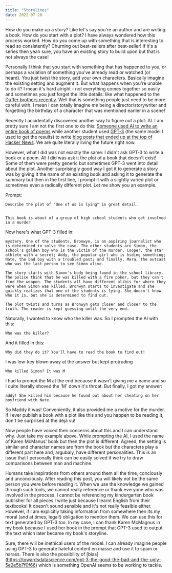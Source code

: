 ```yaml
---
title: "Storylines"
date: 2022-07-20
---
```

How do you make up a story? Like let's say you're an author and are writing a book. How do you start with a plot? I have always wondered how this process worked. How do you come up with something that is interesting to read so consistently? Churning out best-sellers after best-seller! If it's a series then yeah sure, you have an existing story to build upon but that is not always the case!

Personally I think that you start with something that has happened to you, or perhaps a variation of something you've already read or watched (or heard). You just twist the story, add your own characters. Basically imagine the existing setting and augment it. But what happens when you're unable to do it? I mean it's hard alright - not everything comes together so easily and sometimes you just forget the little details: like what happened to the [Duffer brothers recently](https://www.seventeen.com/celebrity/movies-tv/a40208435/duffer-brothers-forgot-wills-birthday-stranger-things/). Well that is something people just need to be more careful with. I mean I can totally imagine *me* being a director/storywriter and forgetting the birthday of a character that was mentioned earlier in a scene!

Recently I accidentally discovered another way to figure out a plot: AI. I am pretty sure I am not the first one to do this: [Someone used AI to write an entire book of poems](https://medium.com/swlh/i-wrote-a-book-with-gpt-3-ai-in-24-hours-and-got-it-published-93cf3c96f120) while another student used [GPT-3](https://beta.openai.com/) (the same model I used to get the results) to write [blog posts that ended up at the top of Hacker News](https://www.theverge.com/2020/8/16/21371049/gpt3-hacker-news-ai-blog). We are quite literally living the future right now. 

However, what I did was not exactly the same: I didn't ask GPT-3 to write a book or a poem. All I did was ask it the plot of a book that doesn't exist! Some of them were pretty generic but sometimes GPT-3 went into detail about the plot. Another surprisingly good way I got it to generate a story was by giving it the name of an existing book and asking it to generate the summary but then in the first line, I prompt it with a slightly varied plot or sometimes even a radically different plot. Let me show you an example. 

Prompt:
```
Describe the plot of "One of us is lying" in great detail.


This book is about of a group of high school students who get involved in a murder
```
Now here's what GPT-3 filled in:
```
mystery. One of the students, Bronwyn, is an aspiring journalist who is determined to solve the case. The other students are Simon, the school's golden boy who is the victim of the murder; Cooper, the star athlete with a secret; Addy, the popular girl who is hiding something; Nate, the bad boy with a troubled past; and finally, Mara, the outcast who was the last person to see Simon alive.

The story starts with Simon's body being found in the school library. The police think that he was killed with a fire poker, but they can't find the weapon. The students all have different alibis for where they were when Simon was killed. Bronwyn starts to investigate and she quickly realizes that one of the students is lying. She doesn't know who it is, but she is determined to find out.

The plot twists and turns as Bronwyn gets closer and closer to the truth. The reader is kept guessing until the very end.
```
Naturally, I wanted to know who the killer was. So I prompted the AI with this:
```
Who was the killer? 
```
And it filled in this:
```
Why did they do it? You'll have to read the book to find out! 
```
I was low-key blown away at the answer but kept protruding
```
Who killed Simon? It was M
```
I had to prompt the M at the end because it wasn't giving me a name and so I quite literally shoved the 'M' down it's throat. But finally, I got my answer:
```
addy! She killed him because he found out about her cheating on her boyfriend with Nate.
```
So Maddy it was! Conveniently, it also provided me a motive for the murder. If I ever publish a book with a plot like this and you happen to be reading it, don't be surprised at the déjà vu! 

Now people have voiced their concerns about this and I can understand why. Just take my example above. While prompting the AI, I used the name of Karen McManus' book but then the plot is different. Agreed, the setting is similar and character names are from the book but the characters play a different part here and, argubaly, have different personalities. This is an issue that I personally think can be easily solved if we try to draw comparisons between man and machine. 

Humans take inspirations from others around them all the time, conciously and unconciously. After reading this post, you will likely not be the same person you were before reading it. When we use the knowledge we gained through such tools, we cannot really reference or thank everyone who was involved in the process. I cannot be referencing my kindergarten book publisher for all pieces I write just because I learnt English from their textbooks! It doesn't sound sensible and it's not really feasible either. However, if I am explicitly taking information from somewhere then its my moral (and at times, legal!) obligation to mention them. We can use this for text generated by GPT-3 too. In my case, I can thank Karen McMagnus in my book because I used her book in the prompt that GPT-3 used to output the text which later became my book's storyline. 

Sure, there will be inethical users of the model. I can already imagine people using GPT-3 to generate hateful content en masse and use it to spam or harass. There is also the possibility of [bias] (https://towardsdatascience.com/gpt-3-the-good-the-bad-and-the-ugly-5e2e5b7f0f66) which is something OpenAI seems to be working to tackle. 